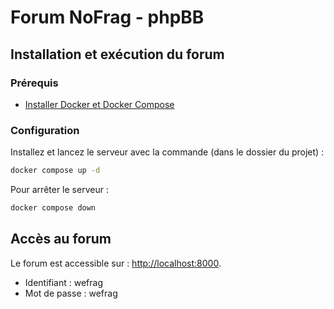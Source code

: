# Forum NoFrag - phpBB

## Installation et exécution du forum

### Prérequis

- [Installer Docker et Docker Compose](https://docs.docker.com/engine/install/)

### Configuration

Installez et lancez le serveur avec la commande (dans le dossier du projet) :

```bash
docker compose up -d
```

Pour arrêter le serveur :

```bash
docker compose down
```

## Accès au forum

Le forum est accessible sur : [http://localhost:8000](http://localhost:8000).

- Identifiant : wefrag
- Mot de passe : wefrag
